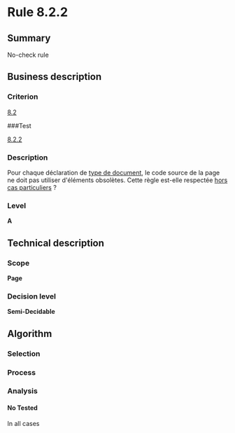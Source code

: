 # Rule 8.2.2

## Summary

No-check rule

## Business description

### Criterion

[8.2](http://references.modernisation.gouv.fr/referentiel-technique-0#crit-8-2)

###Test

[8.2.2](http://references.modernisation.gouv.fr/referentiel-technique-0#test-8-2-2)

### Description

Pour chaque d&eacute;claration de <a href="http://references.modernisation.gouv.fr/referentiel-technique-0#mDTD">type de document</a>, le code source de la page ne doit pas utiliser d'&eacute;l&eacute;ments obsol&egrave;tes. Cette r&egrave;gle est-elle respect&eacute;e <a href="http://references.modernisation.gouv.fr/referentiel-technique-0#cpCrit8-2">hors cas particuliers</a> ?

### Level

**A**

## Technical description

### Scope

**Page**

### Decision level

**Semi-Decidable**

## Algorithm

### Selection

### Process

### Analysis

#### No Tested 

In all cases

